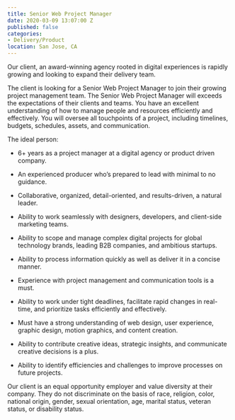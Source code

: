```yaml
---
title: Senior Web Project Manager
date: 2020-03-09 13:07:00 Z
published: false
categories:
- Delivery/Product
location: San Jose, CA
---
```


Our client, an award-winning agency rooted in digital experiences is rapidly growing and looking to expand their delivery team.

The client is looking for a Senior Web Project Manager to join their growing project management team. The Senior Web Project Manager will exceeds the expectations of their clients and teams. You have an excellent understanding of how to manage people and resources efficiently and effectively. You will oversee all touchpoints of a project, including timelines, budgets, schedules, assets, and communication.

The ideal person:

- 6\+ years as a project manager at a digital agency or product driven company.

- An experienced producer who’s prepared to lead with minimal to no guidance.

- Collaborative, organized, detail-oriented, and results-driven, a natural leader.

- Ability to work seamlessly with designers, developers, and client-side marketing teams.

- Ability to scope and manage complex digital projects for global technology brands, leading B2B companies, and ambitious startups.

- Ability to process information quickly as well as deliver it in a concise manner.

- Experience with project management and communication tools is a must.

- Ability to work under tight deadlines, facilitate rapid changes in real-time, and prioritize tasks efficiently and effectively.

- Must have a strong understanding of web design, user experience, graphic design, motion graphics, and content creation.

- Ability to contribute creative ideas, strategic insights, and communicate creative decisions is a plus.

- Ability to identify efficiencies and challenges to improve processes on future projects.

Our client is an equal opportunity employer and value diversity at their company. They do not discriminate on the basis of race, religion, color, national origin, gender, sexual orientation, age, marital status, veteran status, or disability status.
